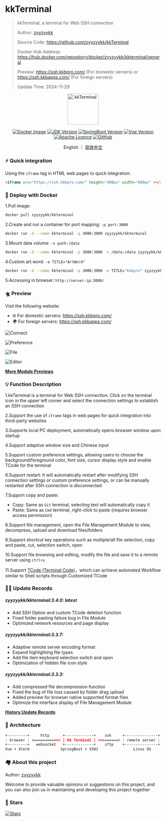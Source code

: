 # kkTerminal

> kkTerminal, a terminal for Web SSH connection
>
> Author: [zyyzyykk](https://github.com/zyyzyykk/)
>
> Source Code: https://github.com/zyyzyykk/kkTerminal
>
> Docker Hub Address: https://hub.docker.com/repository/docker/zyyzyykk/kkterminal/general
>
> Preview: https://ssh.kkbpro.com/	(For domestic servers)	or	https://ssh.kkbapps.com/	(For foreign servers)
>
> Update Time: 2024-11-29
>

<p align="center"><a href="https://ssh.kkbpro.com/" target="_blank" rel="noopener noreferrer"><img width="100" src="http://img.kkbapps.com/logo/terminal.png" alt="kkTerminal"></a></p>

<p align="center">
  <a href="https://hub.docker.com/repository/docker/zyyzyykk/kkterminal/general"><img src="https://img.shields.io/docker/pulls/zyyzyykk/kkterminal?logo=docker" alt="Docker Image"></a>
  <a href="https://www.oracle.com/cn/java/technologies/downloads/#java8-windows"><img src="https://img.shields.io/badge/jdk-1.8-orange?logo=openjdk&logoColor=%23e3731c" alt="JDK Version"></a>
  <a href="https://spring.io/projects/spring-boot"><img src="https://img.shields.io/badge/springboot-2.7.15-green?color=6db33f&logo=springboot" alt="SpringBoot Version"></a>
  <a href="https://cn.vuejs.org/"><img src="https://img.shields.io/badge/vue-3.x-green?color=42b883&logo=vue.js" alt="Vue Version"></a>
  <a href="https://www.apache.org/licenses/"><img src="https://img.shields.io/badge/licence-Apache-red?logo=apache&logoColor=%23D22128" alt="Apache Licence"></a>
  <a href="https://github.com/zyyzyykk/kkTerminal"><img src="https://img.shields.io/github/stars/zyyzyykk/kkterminal" alt="GitHub"></a>
</p>
<p align="center">English ｜ <a href="./doc/zh_CN/README.md" >简体中文</a></p>

### ⚡ Quick integration

Using the `iframe` tag in HTML web pages to quick integration:

```html
<iframe src="https://ssh.kkbpro.com/" height="400px" width="600px" ></iframe>
```

### 🐳 Deploy with Docker

1.Pull image:

```bash
docker pull zyyzyykk/kkterminal
```

2.Create and run a container for port mapping: `-p port:3000`

```bash
docker run -d --name kkterminal -p 3000:3000 zyyzyykk/kkterminal
```

3.Mount data volume: `-v path:/data`

```bash
docker run -d --name kkterminal -p 3000:3000 -v /data:/data zyyzyykk/kkterminal
```

4.Custom art word: `-e TITLE="ArtWord"`

```bash
docker run -d --name kkterminal -p 3000:3000 -e TITLE="kkbpro" zyyzyykk/kkterminal
```

5.Accessing in browser: `http://server-ip:3000/`

### 🛸 Preview

Visit the following website:

- 🌐 For domestic servers: https://ssh.kkbpro.com/
- 🌍 For foreign servers: https://ssh.kkbapps.com/

![Connect](http://img.kkbapps.com/terminal/Connect-3.3.3.png)

![Preference](http://img.kkbapps.com/terminal/Preference-3.3.3.png)

![File](http://img.kkbapps.com/terminal/File-3.3.7.png)

![Editor](http://img.kkbapps.com/terminal/Editor-3.3.3.png)

[**More Module Previews**](./doc/en_US/MODULE.md)

### 💡 Function Description

1.kkTerminal is a terminal for Web SSH connection. Click on the terminal icon in the upper left corner and select the connection settings to establish an SSH connection

2.Support the use of `iframe` tags in web pages for quick integration into third-party websites

3.Supports local PC deployment, automatically opens browser window upon startup

4.Support adaptive window size and Chinese input

5.Support custom preference settings, allowing users to choose the background/foreground color, font size, cursor display style and enable TCode for the terminal

6.Support restart: It will automatically restart after modifying SSH connection settings or custom preference settings, or can be manually restarted after SSH connection is disconnected

7.Support copy and paste:

- Copy: Same as `Git` terminal, selecting text will automatically copy it
- Paste: Same as `Cmd` terminal, right-click to paste (requires browser access permission)

8.Support file management, open the File Management Module to view, decompress, upload and download files/folders

9.Support shortcut key operations such as multiple/all file selection, copy and paste, cut, selection switch, open

10.Support file browsing and editing, modify the file and save it to a remote server using `ctrl+s`

11.Support [TCode (Terminal Code)](./doc/en_US/TCODE.md)，which can achieve automated Workflow similar to Shell scripts through Customized TCode

### 👨‍💻 Update Records

##### zyyzyykk/kkterminal:3.4.0: latest

- Add SSH Option and custom TCode deletion function
- Fixed folder pasting failure bug in File Module
- Optimized network resources and page display

##### zyyzyykk/kkterminal:3.3.7: 

- Adaptive remote server encoding format
- Expand highlighting file types
- Add file item keyboard selection switch and open
- Optimization of hidden file icon style

##### zyyzyykk/kkterminal:3.3.3: 

- Add compressed file decompression function
- Fixed the bug of file loss caused by folder drag upload
- Added preview for browser native supported format files
- Optimize the interface display of File Management Module

[**History Update Records**](./doc/en_US/UPDATE.md)

### 🧬 Architecture

```markdown
+---------+     http      +-------------+    ssh     +---------------+
| browser | <===========> | kk Terminal | <========> | remote server |
+---------+   websocket   +-------------+    sftp    +---------------+
Vue + Xterm              SpringBoot + SSHJ                Linux OS    
```

### 🏘️ About this project

Author: [zyyzyykk](https://github.com/zyyzyykk/)

Welcome to provide valuable opinions or suggestions on this project, and you can also join us in maintaining and developing this project together

### 🌟 Stars

[![Stars](https://starchart.cc/zyyzyykk/kkTerminal.svg?variant=adaptive)](https://starchart.cc/zyyzyykk/kkTerminal)
